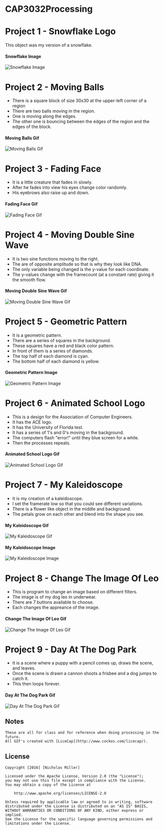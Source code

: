 # CAP3032Processing

# Project 1 - Snowflake Logo

This object was my version of a snowflake.

#### Snowflake Image

<img src='http://i.imgur.com/uUSFSTs.png' title='Snowflake Image' width='' alt='Snowflake Image' />

# Project 2 - Moving Balls

- There is a square block of size 30x30 at the upper-left corner of a region
- There are two balls moving in the region.
- One is moving along the edges.
- The other one is bouncing between the edges of the region and the edges of the block.

#### Moving Balls Gif

<img src='http://i.imgur.com/naZe3Kl.gif' title='Moving Balls Gif' width='' alt='Moving Balls Gif' />

# Project 3 - Fading Face

- It is a little creature that fades in slowly.
- After he fades into view his eyes change color randomly.
- His eyebrows also raise up and down.

#### Fading Face Gif

<img src='http://i.imgur.com/QAV4uys.gif' title='Fading Face Gif' width='' alt='Fading Face Gif' />

# Project 4 - Moving Double Sine Wave

- It is two sine functions moving to the right.
- The are of opposite amplitude so that is why they look like DNA.
- The only variable being changed is the y-value for each coordinate.
- The y-values change with the framecount (at a constant rate) giving it the smooth flow.

#### Moving Double Sine Wave Gif

<img src='http://i.imgur.com/vONxlgw.gif' title='Moving Double Sine Wave Gif' width='' alt='Moving Double Sine Wave Gif' />

# Project 5 - Geometric Pattern

- It is a geometric pattern.
- There are a series of squares in the background.
- These squares have a red and black color pattern.
- In front of them is a series of diamonds.
- The top half of each diamond is cyan.
- The bottom half of each diamond is yellow.

#### Geometric Pattern Image

<img src='http://i.imgur.com/fPh03cJ.png' title='Geometric Pattern Image' width='' alt='Geometric Pattern Image' />

# Project 6 - Animated School Logo

- This is a design for the Association of Computer Engineers.
- It has the ACE logo.
- It has the University of Florida test.
- It has a series of 1's and 0's moving in the background.
- The computers flash "error!" until they blue screen for a while.
- Then the processes repeats.

#### Animated School Logo Gif

<img src='http://i.imgur.com/gQ19Awn.gif' title='Animated School Logo Gif' width='' alt='Animated School Logo Gif' />

# Project 7 - My Kaleidoscope

- It is my creation of a kaleidoscope.
- I set the framerate low so that you could see different variations.
- There is a flower like object in the middle and background.
- The petals grow on each other and blend into the shape you see.

#### My Kaleidoscope Gif

<img src='http://i.imgur.com/qxOETlR.gif' title='My Kaleidoscope Gif' width='' alt='My Kaleidoscope Gif' />

#### My Kaleidoscope Image

<img src='http://i.imgur.com/Ie2Yvq3.png' title='My Kaleidoscope Image' width='' alt='My Kaleidoscope Image' />

# Project 8 - Change The Image Of Leo

- This is program to change an image based on different filters.
- The image is of my dog leo in underwear.
- There are 7 buttons available to choose.
- Each changes the appreance of the image.

#### Change The Image Of Leo Gif

<img src='http://i.imgur.com/Ie1leWx.gif' title='Change The Image Of Leo Gif' width='' alt='Change The Image Of Leo Gif' />

# Project 9 - Day At The Dog Park

- It is a scene where a puppy with a pencil comes up, draws the scene, and leaves.
- Once the scene is drawn a cannon shoots a frisbee and a dog jumps to catch it.
- This then loops forever.

#### Day At The Dog Park Gif

<img src='http://i.imgur.com/EPnPi8O.gif' title='Day At The Dog Park Gif' width='' alt='Day At The Dog Park Gif' />

## Notes

    These are all for class and for reference when doing processing in the future.
    All GIF's created with [LiceCap](http://www.cockos.com/licecap/).

## License

    Copyright [2016] [Nicholas Miller]

    Licensed under the Apache License, Version 2.0 (the "License");
    you may not use this file except in compliance with the License.
    You may obtain a copy of the License at

        http://www.apache.org/licenses/LICENSE-2.0

    Unless required by applicable law or agreed to in writing, software
    distributed under the License is distributed on an "AS IS" BASIS,
    WITHOUT WARRANTIES OR CONDITIONS OF ANY KIND, either express or implied.
    See the License for the specific language governing permissions and
    limitations under the License.
